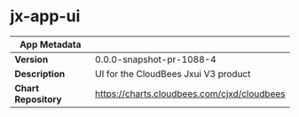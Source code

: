 # jx-app-ui

|App Metadata||
|---|---|
| **Version** | 0.0.0-snapshot-pr-1088-4 |
| **Description** | UI for the CloudBees Jxui V3 product |
| **Chart Repository** | https://charts.cloudbees.com/cjxd/cloudbees |
